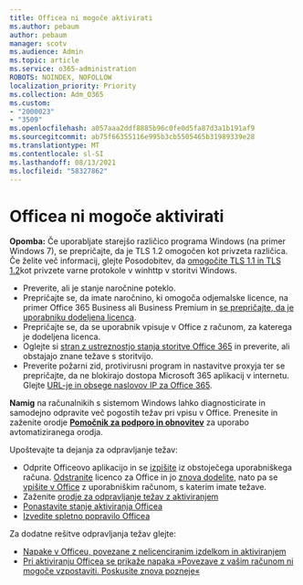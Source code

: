 ```yaml
---
title: Officea ni mogoče aktivirati
ms.author: pebaum
author: pebaum
manager: scotv
ms.audience: Admin
ms.topic: article
ms.service: o365-administration
ROBOTS: NOINDEX, NOFOLLOW
localization_priority: Priority
ms.collection: Adm_O365
ms.custom:
- "2000023"
- "3509"
ms.openlocfilehash: a057aaa2ddf8885b96c0fe0d5fa87d3a1b191af9
ms.sourcegitcommit: ab75f66355116e995b3cb5505465b31989339e28
ms.translationtype: MT
ms.contentlocale: sl-SI
ms.lasthandoff: 08/13/2021
ms.locfileid: "58327862"
---
```

# <a name="unable-to-activate-office"></a>Officea ni mogoče aktivirati

**Opomba:** Če uporabljate starejšo različico programa Windows (na primer Windows 7), se prepričajte, da je TLS 1.2 omogočen kot privzeta različica. Če želite več informacij, glejte Posodobitev, da [omogočite TLS 1.1 in TLS 1.2](https://support.microsoft.com/topic/update-to-enable-tls-1-1-and-tls-1-2-as-default-secure-protocols-in-winhttp-in-windows-c4bd73d2-31d7-761e-0178-11268bb10392)kot privzete varne protokole v winhttp v storitvi Windows.

- Preverite, ali je stanje naročnine poteklo.
- Prepričajte se, da imate naročnino, ki omogoča odjemalske licence, na primer Office 365 Business ali Business Premium in [se prepričajte, da je uporabniku dodeljena licenca](https://docs.microsoft.com/microsoft-365/admin/manage/assign-licenses-to-users).
- Prepričajte se, da se uporabnik vpisuje v Office z računom, za katerega je dodeljena licenca.
- Oglejte si [stran z ustreznostjo stanja storitve Office 365](https://docs.microsoft.com/office365/enterprise/view-service-health) in preverite, ali obstajajo znane težave s storitvijo.
- Preverite požarni zid, protivirusni program in nastavitve proxyja ter se prepričajte, da ne blokirajo dostopa Microsoft 365 aplikacij v internetu. Glejte [URL-je in obsege naslovov IP za Office 365](https://docs.microsoft.com/office365/enterprise/urls-and-ip-address-ranges "URL-ji in razponi naslovov IP za Office 365").

**Namig** na računalnikih s sistemom Windows lahko diagnosticirate in samodejno odpravite več pogostih težav pri vpisu v Office. Prenesite in zaženite orodje **[Pomočnik za podporo in obnovitev](https://aka.ms/SaRA-OfficeSignInScenario)** za uporabo avtomatiziranega orodja.

Upoštevajte ta dejanja za odpravljanje težav:

- Odprite Officeovo aplikacijo in se [izpišite](https://support.office.com/article/5a20dc11-47e9-4b6f-945d-478cb6d92071) iz obstoječega uporabniškega računa. [Odstranite](https://docs.microsoft.com/microsoft-365/admin/manage/remove-licenses-from-users) licenco za Office in jo [znova dodelite](https://docs.microsoft.com/microsoft-365/admin/manage/assign-licenses-to-users), nato pa se [vpišite v Office](https://support.office.com/article/628ea040-f265-49de-b986-be09c3ebf8a9) z uporabniškim računom, s katerim imate težave.
- Zaženite [orodje za odpravljanje težav z aktiviranjem](https://aka.ms/SARA-OfficeActivation-Alchemy)
- [Ponastavite stanje aktiviranja Officea](https://docs.microsoft.com/office365/troubleshoot/activation/reset-office-365-proplus-activation-state "Ponastavite stanje aktiviranja Officea")
- [Izvedite spletno popravilo Officea](https://support.office.com/Article/7821d4b6-7c1d-4205-aa0e-a6b40c5bb88b?wt.mc_id=Alchemy_ClientDIA)

Za dodatne rešitve odpravljanja težav glejte:  

- [Napake v Officeu, povezane z nelicenciranim izdelkom in aktiviranjem](https://support.office.com/Article/0d23d3c0-c19c-4b2f-9845-5344fedc4380?wt.mc_id=Alchemy_ClientDIA)
- [Pri aktiviranju Officea se prikaže napaka »Povezave z vašim računom ni mogoče vzpostaviti. Poskusite znova pozneje«](https://docs.microsoft.com/office/troubleshoot/activation-installation/issue-when-activate-office-from-office-365)
